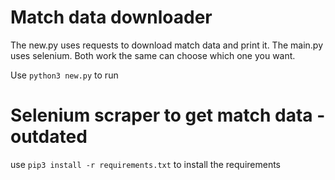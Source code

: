 # Match data downloader
The new.py uses requests to download match data and print it. The main.py uses selenium. Both work the same can choose which one you want.

Use <code>python3 new.py</code> to run



# Selenium scraper to get match data - outdated

use <code>pip3 install -r requirements.txt</code> to install the requirements


